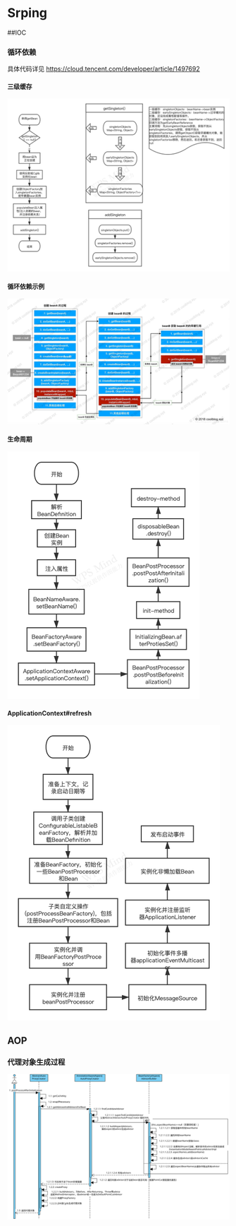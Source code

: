 # Srping
##IOC
### 循环依赖
具体代码详见 https://cloud.tencent.com/developer/article/1497692
#### 三级缓存
![三级缓存](img/Spring三级缓存.png)
#### 循环依赖示例
![循环依赖示例](img/Spring解决循环依赖示例.png)
#### 生命周期
![Bean实例化](img/Bean实例化.png)
#### ApplicationContext#refresh
![ApplicationContext#refresh](img/ApplicationContext-refresh流程.png)
## AOP
### 代理对象生成过程
![代理对象生成过程](img/Proxy创建过程.svg)